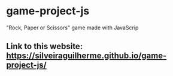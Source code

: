 # game-project-js
 "Rock, Paper or Scissors" game made with JavaScrip

## Link to this website: https://silveiraguilherme.github.io/game-project-js/
